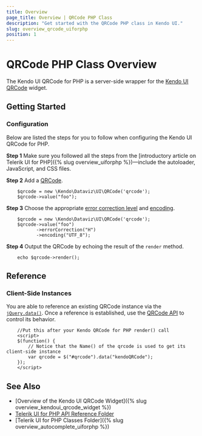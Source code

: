 ```yaml
---
title: Overview
page_title: Overview | QRCode PHP Class
description: "Get started with the QRCode PHP class in Kendo UI."
slug: overview_qrcode_uiforphp
position: 1
---
```


# QRCode PHP Class Overview

The Kendo UI QRCode for PHP is a server-side wrapper for the [Kendo UI QRCode](/api/javascript/dataviz/ui/qrcode) widget.

## Getting Started

### Configuration

Below are listed the steps for you to follow when configuring the Kendo UI QRCode for PHP.

**Step 1** Make sure you followed all the steps from the [introductory article on Telerik UI for PHP]({% slug overview_uiforphp %})&mdash;include the autoloader, JavaScript, and CSS files.

**Step 2** Add a [QRCode](/api/php/Kendo/Dataviz/UI/QRCode).



        $qrcode = new \Kendo\Dataviz\UI\QRCode('qrcode');
        $qrcode->value("foo");

**Step 3** Choose the appropriate [error correction level](/api/javascript/dataviz/ui/qrcode/configuration/errorcorrection) and [encoding](/api/javascript/dataviz/ui/qrcode/configuration/encoding).



        $qrcode = new \Kendo\Dataviz\UI\QRCode('qrcode');
        $qrcode->value("foo")
               ->errorCorrection("H")
               ->encoding("UTF_8");

**Step 4** Output the QRCode by echoing the result of the `render` method.



        echo $qrcode->render();

## Reference

### Client-Side Instances

You are able to reference an existing QRCode instance via the [`jQuery.data()`](http://api.jquery.com/jQuery.data/). Once a reference is established, use the [QRCode API](/api/javascript/dataviz/ui/qrcode#methods) to control its behavior.



        //Put this after your Kendo QRCode for PHP render() call
        <script>
        $(function() {
            // Notice that the Name() of the qrcode is used to get its client-side instance
            var qrcode = $("#qrcode").data("kendoQRCode");
        });
        </script>

## See Also

* [Overview of the Kendo UI QRCode Widget]({% slug overview_kendoui_qrcode_widget %})
* [Telerik UI for PHP API Reference Folder](/api/php/Kendo/UI/AutoComplete)
* [Telerik UI for PHP Classes Folder]({% slug overview_autocomplete_uiforphp %})
